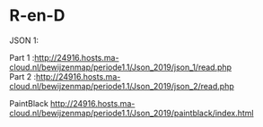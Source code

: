 # R-en-D 


JSON 1:

Part 1 :http://24916.hosts.ma-cloud.nl/bewijzenmap/periode1.1/Json_2019/json_1/read.php    
Part 2 :http://24916.hosts.ma-cloud.nl/bewijzenmap/periode1.1/Json_2019/json_2/read.php 


PaintBlack
http://24916.hosts.ma-cloud.nl/bewijzenmap/periode1.1/Json_2019/paintblack/index.html  
